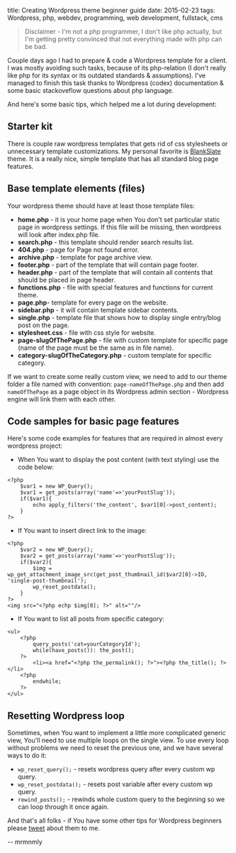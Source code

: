 title: Creating Wordpress theme beginner guide
date: 2015-02-23
tags: Wordpress, php, webdev, programming, web development, fullstack, cms

> Disclaimer - I'm not a php programmer, I don't like php actually, but I'm getting pretty convinced that not everything made with php can be bad.

Couple days ago I had to prepare & code a Wordpress template for a client. I was mostly avoiding such tasks, because of its php-relation (I don't really like php for its syntax or its outdated standards & assumptions). I've managed to finish this task thanks to Wordpress (codex) documentation & some basic stackoveflow questions about php language.

And here's some basic tips, which helped me a lot during development:

## Starter kit

There is couple raw wordpress templates that gets rid of css stylesheets or unnecessary template customizations. My personal favorite is [BlankSlate](https://wordpress.org/themes/blankslate/) theme. It is a really nice, simple template that has all standard blog page features.

## Base template elements (files)

Your wordpress theme should have at least those template files:

- **home.php** - it is your home page when You don't set particular static page in wordpress settings. If this file will be missing, then wordpress will look after index.php file.
- **search.php** - this template should render search results list.
- **404.php** - page for Page not found error.
- **archive.php** - template for page archive view.
- **footer.php** - part of the template that will contain page footer.
- **header.php** - part of the template that will contain all contents that should be placed in page header.
- **functions.php** - file with special features and functions for current theme.
- **page.php**- template for every page on the website.
- **sidebar.php** - it will contain template sidebar contents.
- **single.php** - template file that shows how to display single entry/blog post on the page.
- **stylesheet.css** - file with css style for website.
- **page-slugOfThePage.php** - file with custom template for specific page (name of the page must be the same as in file name).
- **category-slugOfTheCategory.php** - custom template for specific category.

If we want to create some really custom view, we need to add to our theme folder a file named with convention: `page-nameOfThePage.php` and then add `nameOfThePage` as a page object in its Wordpress admin section - Wordpress engine will link them with each other.

## Code samples for basic page features

Here's some code examples for features that are required in almost every wordpress project:

- When You want to display the post content (with text styling) use the code below:

<pre><code class="no-highlight">&lt;?php
    $var1 = new WP_Query();
    $var1 = get_posts(array(&#39;name&#39;=&gt;&#39;yourPostSlug&#39;));
    if($var1){
        echo apply_filters(&#39;the_content&#39;, $var1[0]-&gt;post_content);
    }
?&gt;
</code></pre>

- If You want to insert direct link to the image:

<pre><code class="no-highlight">&lt;?php
    $var2 = new WP_Query();
    $var2 = get_posts(array(&#39;name&#39;=&gt;&#39;yourPostSlug&#39;));
    if($var2){
        $img = wp_get_attachment_image_src(get_post_thumbnail_id($var2[0]-&gt;ID, &#39;single-post-thumbnail&#39;);
        wp_reset_postdata();
    }
?&gt;
&lt;img src=&quot;&lt;?php echp $img[0]; ?&gt;&quot; alt=&quot;&quot;/&gt;
</code></pre>

- If You want to list all posts from specific category:

<pre><code class="no-highlight">&lt;ul&gt;
    &lt;?php
        query_posts(&#39;cat=yourCategoryId&#39;);
        while(have_posts()): the_post();
    ?&gt;
        &lt;li&gt;&lt;a href=&quot;&lt;?php the_permalink(); ?&gt;&quot;&gt;&lt;?php the_title(); ?&gt;&lt;/li&gt;
    &lt;?php
        endwhile;
    ?&gt;
&lt;/ul&gt;
</code></pre>

## Resetting Wordpress loop

Sometimes, when You want to implement a little more complicated generic view, You'll need to use multiple loops on the single view. To use every loop without problems we need to reset the previous one, and we have several ways to do it:

- `wp_reset_query();` - resets wordpress query after every custom wp query.
- `wp_reset_postdata();` - resets post variable after every custom wp query.
- `rewind_posts();` - rewinds whole custom query to the beginning so we can loop through it once again.

And that's all folks - if You have some other tips for Wordpress beginners please [tweet](http://twitter.com/mrmnmly) about them to me.

-- mrmnmly

